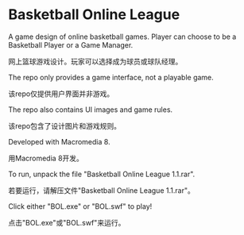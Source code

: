 # Basketball Online League
A game design of online basketball games. Player can choose to be a Basketball Player or a Game Manager.

网上篮球游戏设计。玩家可以选择成为球员或球队经理。

The repo only provides a game interface, not a playable game.

该repo仅提供用户界面并非游戏。

The repo also contains UI images and game rules. 

该repo包含了设计图片和游戏规则。

Developed with Macromedia 8.

用Macromedia 8开发。



To run, unpack the file "Basketball Online League 1.1.rar".

若要运行，请解压文件"Basketball Online League 1.1.rar"。

Click either "BOL.exe" or "BOL.swf" to play!

点击"BOL.exe"或"BOL.swf"来运行。

